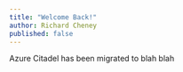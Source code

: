 ```yaml
---
title: "Welcome Back!"
author: Richard Cheney
published: false
---
```

Azure Citadel has been migrated to blah blah